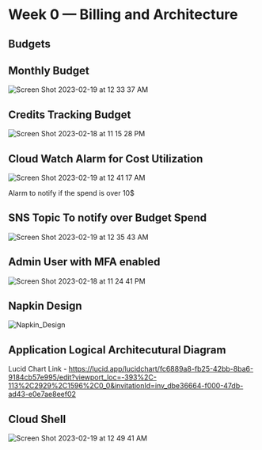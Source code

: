 # Week 0 — Billing and Architecture

## Budgets

## Monthly Budget
![Screen Shot 2023-02-19 at 12 33 37 AM](https://user-images.githubusercontent.com/118763170/219930474-2efde9fa-3fd5-49d0-89f4-9dda00c9a5ea.png)

## Credits Tracking Budget
![Screen Shot 2023-02-18 at 11 15 28 PM](https://user-images.githubusercontent.com/118763170/219921956-5341cca5-5288-4ec5-b3d8-9e59d09df972.png)

## Cloud Watch Alarm for Cost Utilization
![Screen Shot 2023-02-19 at 12 41 17 AM](https://user-images.githubusercontent.com/118763170/219930777-4358efb4-8444-45bf-a807-1113f35d3553.png)

Alarm to notify if the spend is over 10$

## SNS Topic To notify over Budget Spend
![Screen Shot 2023-02-19 at 12 35 43 AM](https://user-images.githubusercontent.com/118763170/219930567-9d7a6700-7b90-42f3-bac8-c0022c447ce9.png)

## Admin User with MFA enabled
![Screen Shot 2023-02-18 at 11 24 41 PM](https://user-images.githubusercontent.com/118763170/219922159-cb36e009-4221-451f-9efb-8e687b4325ce.png)

## Napkin Design

![Napkin_Design](https://user-images.githubusercontent.com/118763170/219902900-02fdfd7d-599b-4b88-866b-55fa81459c87.jpeg)

## Application Logical Architecutural Diagram

Lucid Chart Link - https://lucid.app/lucidchart/fc6889a8-fb25-42bb-8ba6-9184cb57e995/edit?viewport_loc=-393%2C-113%2C2929%2C1596%2C0_0&invitationId=inv_dbe36664-f000-47db-ad43-e0e7ae8eef02


## Cloud Shell
![Screen Shot 2023-02-19 at 12 49 41 AM](https://user-images.githubusercontent.com/118763170/219931383-bdc29194-e299-4f7e-9443-38b878c82f71.png)


